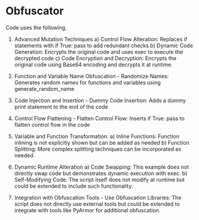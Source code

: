 # Obfuscator
Code uses the following,

1) Advanced Mutation Techniques
a) Control Flow Alteration: Replaces if statements with if True: pass to add redundant checks
b) Dynamic Code Generation: Encrypts the original code and uses exec to execute the decrypted code
c) Code Encryption and Decryption: Encrypts the original code using Base64 encoding and decrypts it at runtime.

2) Function and Variable Name Obfuscation - Randomize Names: Generates random names for functions and variables using generate_random_name

3) Code Injection and Insertion - Dummy Code Insertion: Adds a dummy print statement to the end of the code

4) Control Flow Flattening - Flatten Control Flow: Inserts if True: pass to flatten control flow in the code

5) Variable and Function Transformation:
a) Inline Functions: Function inlining is not explicitly shown but can be added as needed
b) Function Splitting: More complex splitting techniques can be incorporated as needed.

6) Dynamic Runtime Alteration
a) Code Swapping: This example does not directly swap code but demonstrates dynamic execution with exec.
b) Self-Modifying Code: The script itself does not modify at runtime but could be extended to include such functionality.

7) Integration with Obfuscation Tools - Use Obfuscation Libraries: The script does not directly use external tools but could be extended to integrate with tools like PyArmor for additional obfuscation.
